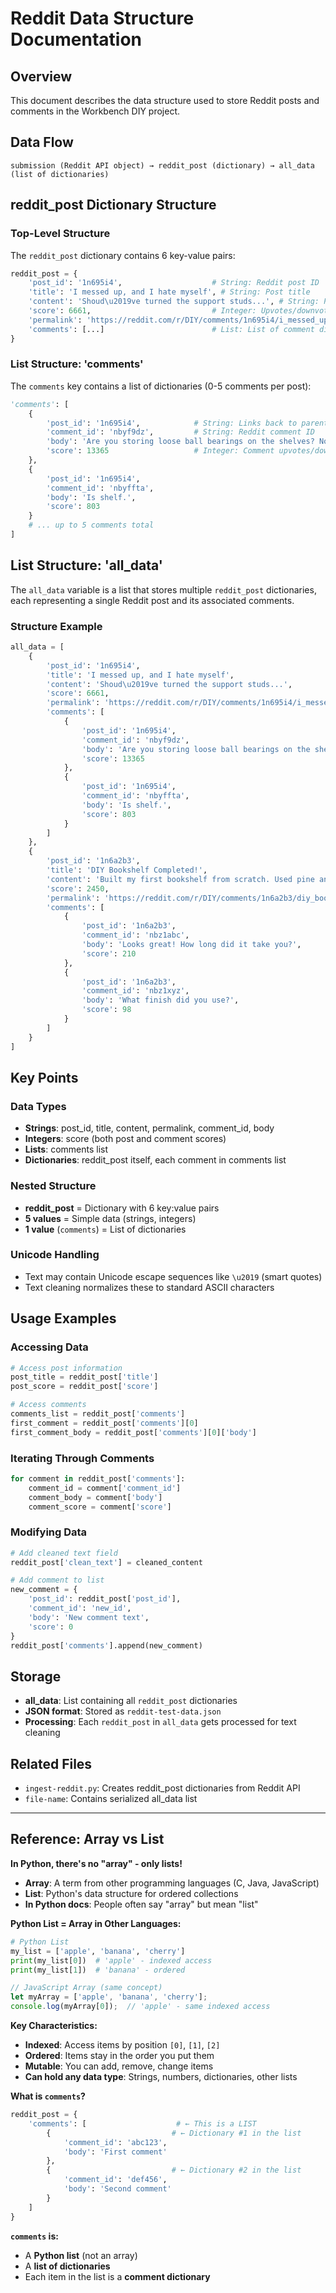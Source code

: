 # Reddit Data Structure Documentation

## Overview
This document describes the data structure used to store Reddit posts and comments in the Workbench DIY project.

## Data Flow
```
submission (Reddit API object) → reddit_post (dictionary) → all_data (list of dictionaries)
```

## reddit_post Dictionary Structure

### Top-Level Structure
The `reddit_post` dictionary contains 6 key-value pairs:

```python
reddit_post = {
    'post_id': '1n695i4',                    # String: Reddit post ID
    'title': 'I messed up, and I hate myself', # String: Post title
    'content': 'Shoud\u2019ve turned the support studs...', # String: Post body text
    'score': 6661,                           # Integer: Upvotes/downvotes
    'permalink': 'https://reddit.com/r/DIY/comments/1n695i4/i_messed_up_and_i_hate_myself/', # String: Full URL
    'comments': [...]                        # List: List of comment dictionaries
}
```

### List Structure: 'comments'
The `comments` key contains a list of dictionaries (0-5 comments per post):

```python
'comments': [
    {
        'post_id': '1n695i4',            # String: Links back to parent post
        'comment_id': 'nbyf9dz',         # String: Reddit comment ID
        'body': 'Are you storing loose ball bearings on the shelves? No? Then it\u2019s good enough.', # String: Comment text
        'score': 13365                   # Integer: Comment upvotes/downvotes
    },
    {
        'post_id': '1n695i4',
        'comment_id': 'nbyffta', 
        'body': 'Is shelf.',
        'score': 803
    }
    # ... up to 5 comments total
]
```
## List Structure: 'all_data'

The `all_data` variable is a list that stores multiple `reddit_post` dictionaries, each representing a single Reddit post and its associated comments.

### Structure Example
```python
all_data = [
    {
        'post_id': '1n695i4',
        'title': 'I messed up, and I hate myself',
        'content': 'Shoud\u2019ve turned the support studs...',
        'score': 6661,
        'permalink': 'https://reddit.com/r/DIY/comments/1n695i4/i_messed_up_and_i_hate_myself/',
        'comments': [
            {
                'post_id': '1n695i4',
                'comment_id': 'nbyf9dz',
                'body': 'Are you storing loose ball bearings on the shelves? No? Then it\u2019s good enough.',
                'score': 13365
            },
            {
                'post_id': '1n695i4',
                'comment_id': 'nbyffta',
                'body': 'Is shelf.',
                'score': 803
            }
        ]
    },
    {
        'post_id': '1n6a2b3',
        'title': 'DIY Bookshelf Completed!',
        'content': 'Built my first bookshelf from scratch. Used pine and oak for the frame.',
        'score': 2450,
        'permalink': 'https://reddit.com/r/DIY/comments/1n6a2b3/diy_bookshelf_completed/',
        'comments': [
            {
                'post_id': '1n6a2b3',
                'comment_id': 'nbz1abc',
                'body': 'Looks great! How long did it take you?',
                'score': 210
            },
            {
                'post_id': '1n6a2b3',
                'comment_id': 'nbz1xyz',
                'body': 'What finish did you use?',
                'score': 98
            }
        ]
    }
]
```


## Key Points

### Data Types
- **Strings**: post_id, title, content, permalink, comment_id, body
- **Integers**: score (both post and comment scores)
- **Lists**: comments list
- **Dictionaries**: reddit_post itself, each comment in comments list

### Nested Structure
- **reddit_post** = Dictionary with 6 key:value pairs
- **5 values** = Simple data (strings, integers)
- **1 value** (`comments`) = List of dictionaries


### Unicode Handling
- Text may contain Unicode escape sequences like `\u2019` (smart quotes)
- Text cleaning normalizes these to standard ASCII characters

## Usage Examples

### Accessing Data
```python
# Access post information
post_title = reddit_post['title']
post_score = reddit_post['score']

# Access comments
comments_list = reddit_post['comments']
first_comment = reddit_post['comments'][0]
first_comment_body = reddit_post['comments'][0]['body']
```

### Iterating Through Comments
```python
for comment in reddit_post['comments']:
    comment_id = comment['comment_id']
    comment_body = comment['body']
    comment_score = comment['score']
```

### Modifying Data
```python
# Add cleaned text field
reddit_post['clean_text'] = cleaned_content

# Add comment to list
new_comment = {
    'post_id': reddit_post['post_id'],
    'comment_id': 'new_id',
    'body': 'New comment text',
    'score': 0
}
reddit_post['comments'].append(new_comment)
```

## Storage
- **all_data**: List containing all `reddit_post` dictionaries
- **JSON format**: Stored as `reddit-test-data.json`
- **Processing**: Each `reddit_post` in `all_data` gets processed for text cleaning

## Related Files
- `ingest-reddit.py`: Creates reddit_post dictionaries from Reddit API
- `file-name`: Contains serialized all_data list

---

## Reference: Array vs List

**In Python, there's no "array" - only lists!**

- **Array**: A term from other programming languages (C, Java, JavaScript)
- **List**: Python's data structure for ordered collections
- **In Python docs**: People often say "array" but mean "list"

**Python List = Array in Other Languages:**

```python
# Python List
my_list = ['apple', 'banana', 'cherry']
print(my_list[0])  # 'apple' - indexed access
print(my_list[1])  # 'banana' - ordered
```

```javascript
// JavaScript Array (same concept)
let myArray = ['apple', 'banana', 'cherry'];
console.log(myArray[0]);  // 'apple' - same indexed access
```

**Key Characteristics:**
- **Indexed**: Access items by position `[0]`, `[1]`, `[2]`
- **Ordered**: Items stay in the order you put them
- **Mutable**: You can add, remove, change items
- **Can hold any data type**: Strings, numbers, dictionaries, other lists

**What is `comments`?**
```python
reddit_post = {
    'comments': [                    # ← This is a LIST
        {                           # ← Dictionary #1 in the list
            'comment_id': 'abc123',
            'body': 'First comment'
        },
        {                           # ← Dictionary #2 in the list  
            'comment_id': 'def456',
            'body': 'Second comment'
        }
    ]
}
```

**`comments` is:**
- A **Python list** (not an array)
- A **list of dictionaries**
- Each item in the list is a **comment dictionary**
